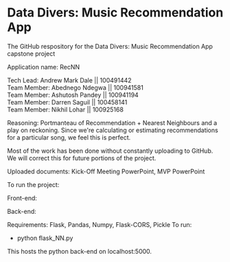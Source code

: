 # Data Divers: Music Recommendation App
The GitHub respository for the Data Divers: Music Recommendation App capstone project

Application name: RecNN

Tech Lead: Andrew Mark Dale || 100491442<br />
Team Member: Abednego Ndegwa || 100941581<br />
Team Member: Ashutosh Pandey || 100941194<br />
Team Member: Darren Saguil || 100458141<br />
Team Member: Nikhil Lohar || 100925168

Reasoning: Portmanteau of Recommendation + Nearest Neighbours and a play on reckoning. Since we're calculating or estimating recommendations for a particular song, we feel this is perfect.

Most of the work has been done without constantly uploading to GitHub. We will correct this for future portions of the project.

Uploaded documents:
Kick-Off Meeting PowerPoint, MVP PowerPoint

To run the project:

Front-end:

Back-end:

Requirements: Flask, Pandas, Numpy, Flask-CORS, Pickle
To run:
* python flask_NN.py

This hosts the python back-end on localhost:5000.
